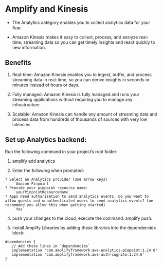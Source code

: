 # Amplify and Kinesis

- The Analytics category enables you to collect analytics data for your App.

- Amazon Kinesis makes it easy to collect, process, and analyze real-time, streaming data so you can get timely insights and react quickly to new information.

## Benefits

1) Real-time: Amazon Kinesis enables you to ingest, buffer, and process streaming data in real-time, so you can derive insights in seconds or minutes instead of hours or days.

2) Fully managed: Amazon Kinesis is fully managed and runs your streaming applications without requiring you to manage any infrastructure.

3) Scalable: Amazon Kinesis can handle any amount of streaming data and process data from hundreds of thousands of sources with very low latencies.


## Set up Analytics backend:

Run the following command in your project’s root folder:


1) amplify add analytics

2) Enter the following when prompted:

```
? Select an Analytics provider (Use arrow keys)
    `Amazon Pinpoint`
? Provide your pinpoint resource name:
    `yourPinpointResourceName`
? Apps need authorization to send analytics events. Do you want to allow guests and unauthenticated users to send analytics events? (we recommend you allow this when getting started)
    `Yes`

```


4) push your changes to the cloud, execute the command: amplify push.

5) Install Amplify Libraries by adding these libraries into the dependencies block:

 ```
 dependencies {
    // Add these lines in `dependencies`
    implementation 'com.amplifyframework:aws-analytics-pinpoint:1.24.0'
    implementation 'com.amplifyframework:aws-auth-cognito:1.24.0'
}
```

